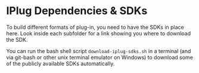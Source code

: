 # IPlug Dependencies & SDKs

To build different formats of plug-in, you need to have the SDKs in place here. Look inside each subfolder for a link showing you where to download the SDK.

You can run the bash shell script ```download-iplug-sdks.sh``` in a terminal (and via git-bash or other unix terminal emulator on Windows) to download some of the publicly available SDKs automatically.